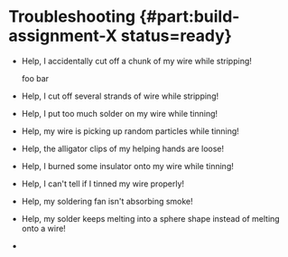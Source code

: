 # Troubleshooting {#part:build-assignment-X status=ready}

- Help, I accidentally cut off a chunk of my wire while stripping!

  foo bar
  
- Help, I cut off several strands of wire while stripping!

- Help, I put too much solder on my wire while tinning!

- Help, my wire is picking up random particles while tinning!

- Help, the alligator clips of my helping hands are loose!

- Help, I burned some insulator onto my wire while tinning!

- Help, I can't tell if I tinned my wire properly!

- Help, my soldering fan isn't absorbing smoke!

- Help, my solder keeps melting into a sphere shape instead of melting onto a wire!

- 
